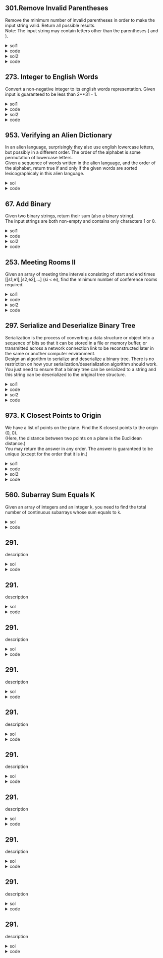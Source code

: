 ## 301.Remove Invalid Parentheses
Remove the minimum number of invalid parentheses in order to make the input string valid. Return all possible results.  
Note: The input string may contain letters other than the parentheses ( and ).  

<details><summary>sol1</summary>
<p>

#### backtracking. Maintain index, leftCount, rightCount, and the removed num while backtracking. time=O(2**N), space=O(N) where N is the number of paranthesis.

#### Can be improved by first enumerate through s to determine the left and right remains waited to be deleted. Only delete when the remain > 0.

</p></details>

<details><summary>code</summary>
<p>

```python
class Solution:
    def removeInvalidParentheses(self, s: str) -> List[str]:
        self.res = set()
        self.minRemoved = float('inf')
        def backtrack(cur_s, index, leftCount, rightCount, removed):
            if index == len(s):
                if leftCount == rightCount:
                    if removed < self.minRemoved:
                        self.res = set()
                        self.res.add(cur_s)
                        self.minRemoved = removed
                    elif removed == self.minRemoved:
                        self.res.add(cur_s)
                return
            if rightCount > leftCount or removed > self.minRemoved:
                return
            if s[index] not in '()':
                backtrack(cur_s + s[index], index+1, leftCount, rightCount, removed)
            elif s[index] == '(':
                backtrack(cur_s + s[index], index+1, leftCount+1, rightCount, removed)
                backtrack(cur_s , index+1, leftCount, rightCount, removed+1)
            else:
                backtrack(cur_s + s[index], index+1, leftCount, rightCount+1, removed)
                backtrack(cur_s , index+1, leftCount, rightCount, removed+1)
        backtrack('', 0, 0, 0, 0)
        return list(self.res)
```
</p></details>

<details><summary>sol2</summary>
<p>

#### Make use of filter. If someone in the combination pass the filter, then we can return. Else we have to update the combinations by making a set where we try to remove each parenthesis.

</p></details>

<details><summary>code</summary>
<p>

```python
    def removeInvalidParentheses2(self, s: str) -> List[str]:
        def isValid(s: str) -> bool:
            leftCounter, rightCounter = 0, 0
            for letter in s:
                if letter == '(':
                    leftCounter += 1
                elif letter == ')':
                    rightCounter += 1
                    if rightCounter > leftCounter:
                        return False
            return leftCounter == rightCounter
        combinations = {s}
        while combinations:
            sol = list(filter(isValid, combinations))
            if sol:
                return sol
            combinations = {c[:i] + c[i+1:] for c in combinations for i in range(len(c))}
        return []
```
</p></details>

## 273. Integer to English Words
Convert a non-negative integer to its english words representation. Given input is guaranteed to be less than 2**31 - 1.

<details><summary>sol1</summary>
<p>

#### Iterative grouping three numbers together. Be careful with the spaces. time = O(1), space=O(1)

#### Cases: 0, 1000000, 1000

</p></details>

<details><summary>code</summary>
<p>

```python
class Solution:
    def numberToWords(self, num: int) -> str:
        if num == 0:
            return 'Zero'
        one_to_nine = ['One', 'Two', 'Three', 'Four', 'Five', 'Six', 'Seven', 'Eight', 'Nine']
        ten_to_nineteen = ['Ten', 'Eleven', 'Twelve', 'Thirteen', 'Fourteen', 'Fifteen', 'Sixteen', 'Seventeen', 'Eighteen', 'Nineteen']
        twenty_to_ninety = ['Twenty', 'Thirty', 'Forty', 'Fifty', 'Sixty', 'Seventy', 'Eighty', 'Ninety']
        thousand_to_billion = ['Thousand', 'Million', 'Billion']
        res = ''
        i = 0
        while num > 0:
            cur = num % 10
            if i % 3 == 0:
                if num % 1000 > 0 and i > 0:
                    res = thousand_to_billion[(i//3) - 1] + ' ' + res
                if (num // 10) % 10 == 1:
                    res = ten_to_nineteen[cur] + ' ' + res
                    num = num // 10
                    i += 1
                else:
                    if cur > 0:
                        res = one_to_nine[cur-1] + ' '+ res
            elif i % 3 == 1:
                if cur >= 2:
                    res = twenty_to_ninety[cur-2] + ' ' + res
            else:
                if cur > 0:
                    res = one_to_nine[cur-1] + ' Hundred ' + res
            num = num // 10
            i += 1
        return ' '.join(res.split())

```
</p></details>

<details><summary>sol2</summary>
<p>

#### Recursion. Handle cases for num==0, num<=19, num<1000, else seperately. Play with lists and join at last. time=O(1), space=O(1)

</p></details>

<details><summary>code</summary>
<p>

```python
class Solution:
    def numberToWords(self, num: int) -> str:
        if num == 0:
            return 'Zero'
        one_to_nineteen = 'One Two Three Four Five Six Seven Eight Nine Ten Eleven Twelve Thirteen Fourteen Fifteen Sixteen Seventeen Eighteen Nineteen'.split()
        tens = ['Twenty', 'Thirty', 'Forty', 'Fifty', 'Sixty', 'Seventy', 'Eighty', 'Ninety']
        
        def words(num):
            if num == 0:
                return []
            elif num <= 19:
                return [one_to_nineteen[num-1]]
            elif num < 100:
                return [tens[num//10 - 2]] + words(num % 10)
            elif num < 1000:
                return [one_to_nineteen[num//100 - 1]] + ['Hundred'] + words(num % 100)
            else:
                for i, yo in enumerate(['Thousand', 'Million', 'Billion'], 1):
                    if num < 1000 ** (i+1):
                        return words(num // (1000**i)) + [yo] + words(num % (1000**i))
        return ' '.join(words(num))
```
</p></details>

## 953. Verifying an Alien Dictionary
In an alien language, surprisingly they also use english lowercase letters, but possibly in a different order. The order of the alphabet is some permutation of lowercase letters.  
Given a sequence of words written in the alien language, and the order of the alphabet, return true if and only if the given words are sorted lexicographicaly in this alien language.  

<details><summary>sol</summary>
<p>

#### 1. create a dictionary order_index.  
2. reconstruct words by each word letter's index.  
3. compare the adjacent ones. (use all and zip)

</p></details>

<details><summary>code</summary>
<p>

```python
class Solution:
    def isAlienSorted(self, words: List[str], order: str) -> bool:
        index = {letter: i for i, letter in enumerate(order)}
        words = [[index[letter] for letter in word] for word in words]
        return all(w1 <= w2 for w1, w2 in zip(words, words[1:]))

```
</p></details>

## 67. Add Binary
Given two binary strings, return their sum (also a binary string).  
The input strings are both non-empty and contains only characters 1 or 0.  

<details><summary>sol1</summary>
<p>

#### One liner using built-in conversion. time=O(1)? space=O(1)

</p></details>

<details><summary>code</summary>
<p>

```python
def addBinary(self, a, b):
"""
:type a: str
:type b: str
:rtype: str
"""
    return bin(int(a, 2) + int(b, 2))[2:]
```
</p></details>

<details><summary>sol2</summary>
<p>

#### Iteratively using carry and pointers. time=O(maxLen), space=O(1)

</p></details>

<details><summary>code</summary>
<p>

```python
class Solution:
    def addBinary(self, a: str, b: str) -> str:
        carry = 0
        ptra, ptrb = len(a)-1, len(b)-1
        res = ''
        while ptra >= 0 or ptrb >= 0 or carry:
            vala = int(a[ptra]) if ptra >= 0 else 0
            valb = int(b[ptrb]) if ptrb >= 0 else 0
            res = str((vala + valb + carry) % 2) + res
            carry = (vala + valb + carry) > 1
            ptra, ptrb = ptra - 1, ptrb - 1
        return res
```
</p></details>

## 253. Meeting Rooms II
Given an array of meeting time intervals consisting of start and end times [[s1,e1],[s2,e2],...] (si < ei), find the minimum number of conference rooms required.  

<details><summary>sol1</summary>
<p>

#### use min heap to keep track of the min end time. If the start time >= min end time, then we can use that room. time=O(nlogn), space=O(n)

</p></details>

<details><summary>code</summary>
<p>

```python
class Solution:
    def minMeetingRooms(self, intervals: List[List[int]]) -> int:
        if not intervals:
            return 0
        intervals.sort(key=lambda x:x[0])
        h = []
        rooms = 0
        for i in range(len(intervals)):
            if h and h[0] <= intervals[i][0]:
                heapq.heappop(h)
                rooms -= 1
            rooms += 1
            heapq.heappush(h, intervals[i][1])
        return rooms
```
</p></details>

<details><summary>sol2</summary>
<p>

#### sort start time and end time individually, use 2 pointers and compare start[sptr] and end[eptr]. If start >= end, then we can use that room. time=O(nlogn), space=O(n)

</p></details>

<details><summary>code</summary>
<p>

```python
    def minMeetingRooms2(self, intervals: List[List[int]]) -> int:
        # handling start time and end time individually
        start = sorted([i[0] for i in intervals])
        end = sorted([i[1] for i in intervals])
        rooms = 0
        sptr, eptr = 0, 0
        while sptr < len(intervals):
            if start[sptr] >= end[eptr]:
                eptr += 1
                rooms -= 1
            sptr += 1
            rooms += 1
        return rooms
```
</p></details>

## 297. Serialize and Deserialize Binary Tree
Serialization is the process of converting a data structure or object into a sequence of bits so that it can be stored in a file or memory buffer, or transmitted across a network connection link to be reconstructed later in the same or another computer environment.  
Design an algorithm to serialize and deserialize a binary tree. There is no restriction on how your serialization/deserialization algorithm should work. You just need to ensure that a binary tree can be serialized to a string and this string can be deserialized to the original tree structure.  

<details><summary>sol1</summary>
<p>

#### DFS + preorder. use recursion to deserialize. time=O(n), space=O(n)

</p></details>

<details><summary>code</summary>
<p>

```python
class Codec:

    def serialize(self, root):
        """Encodes a tree to a single string.
        
        :type root: TreeNode
        :rtype: str
        """
        if not root:
            return ''
        res = []
        def dfs(node):
            if not node:
                res.append('None')
            else:
                res.append(str(node.val))
                dfs(node.left)
                dfs(node.right)
        dfs(root)
        return ' '.join(res)
                

    def deserialize(self, data):
        """Decodes your encoded data to tree.
        
        :type data: str
        :rtype: TreeNode
        """
        if data == '':
            return None
        data = data.split()
        def reconstruct(l):
            if l[0] == 'None':
                l.pop(0)
                return None
            node = TreeNode(l[0])
            l.pop(0)
            node.left = reconstruct(l)
            node.right = reconstruct(l)
            return node
        return reconstruct(data)
```
</p></details>

<details><summary>sol2</summary>
<p>

#### BFS using queue. When deserializing, use a pointer of child which is initialized as 1 and increment by 1 every time. time=O(n), space=O(n)

</p></details>

<details><summary>code</summary>
<p>

```python
class Codec:
    # BFS. using queue for both tasks
    def serialize(self, root):
        """Encodes a tree to a single string.
        
        :type root: TreeNode
        :rtype: str
        """
        if not root:
            return ''
        res = ''
        queue = [root]
        while queue:
            node = queue.pop(0)
            if node:
                queue.append(node.left)
                queue.append(node.right)
                res = res + ' ' + str(node.val)
            else:
                res = res + ' None'
        return res
                

    def deserialize(self, data):
        """Decodes your encoded data to tree.
        
        :type data: str
        :rtype: TreeNode
        """
        if data == '':
            return None
        data = data.split()
        root = TreeNode(int(data[0]))
        queue = [root]
        child = 1
        while queue:
            node = queue.pop(0)
            if data[child] != 'None':
                node.left = TreeNode(int(data[child]))
                queue.append(node.left)
            child += 1
            if data[child] != 'None':
                node.right = TreeNode(int(data[child]))
                queue.append(node.right)
            child += 1
            
        return root
```
</p></details>

## 973. K Closest Points to Origin
We have a list of points on the plane.  Find the K closest points to the origin (0, 0).  
(Here, the distance between two points on a plane is the Euclidean distance.)  
You may return the answer in any order.  The answer is guaranteed to be unique (except for the order that it is in.)  

<details><summary>sol1</summary>
<p>

#### heap. time=O(nlogK), space=O(K)

</p></details>

<details><summary>code</summary>
<p>

```python
    def kClosest2(self, points: List[List[int]], K: int) -> List[List[int]]:
        heap = []
        for point in points:
            dist = point[0] * point[0] + point[1] * point[1]
            heapq.heappush(heap, (-dist ,point))
            if len(heap) > K:
                heapq.heappop(heap)
        return [h[1] for h in heap]
```
</p></details>

<details><summary>sol2</summary>
<p>

#### quick select(divide and conquer). time=O(nlogK), space=O(K)

</p></details>

<details><summary>code</summary>
<p>

```python
    
    def kClosest(self, points: List[List[int]], K: int) -> List[List[int]]:
        
        def dist(point):
            return point[0] ** 2 + point[1] ** 2
        
        def partition(l, r):
            pivot = dist(points[r])
            # be careful with smaller initialize
            smaller = l
            for i in range(l, r+1):
                if dist(points[i]) < pivot:
                    points[i], points[smaller] = points[smaller], points[i]
                    smaller += 1
            points[smaller], points[r] = points[r], points[smaller]
            return smaller
                
        
        l, r = 0, len(points) - 1
        while l <= r:
            if l == r:
                return points[:K]
            k = partition(l, r)
            if k > K:
                r = k - 1
            elif k < K:
                l = k + 1
            else:
                return points[:K]
```
</p></details>

## 560. Subarray Sum Equals K
Given an array of integers and an integer k, you need to find the total number of continuous subarrays whose sum equals to k.

<details><summary>sol</summary>
<p>

#### Use a dictionary to record  the count of sum. Enumerate through the array, calculate the cumulative sum. If we have cur_sum - k inside the dictionary, then we add that count to the result. Finally update the dictionary.

</p></details>

<details><summary>code</summary>
<p>

```python
class Solution:
    def subarraySum(self, nums: List[int], k: int) -> int:
        cur_sum, res = 0, 0
        count = collections.defaultdict(int)
        count[0] = 1
        for num in nums:
            cur_sum += num
            if cur_sum - k in count:
                res += count[cur_sum - k]
            count[cur_sum] += 1
        return res

```
</p></details>

## 291.
description

<details><summary>sol</summary>
<p>

#### hint

</p></details>

<details><summary>code</summary>
<p>

```python
code
```
</p></details>

## 291.
description

<details><summary>sol</summary>
<p>

#### hint

</p></details>

<details><summary>code</summary>
<p>

```python
code
```
</p></details>

## 291.
description

<details><summary>sol</summary>
<p>

#### hint

</p></details>

<details><summary>code</summary>
<p>

```python
code
```
</p></details>

## 291.
description

<details><summary>sol</summary>
<p>

#### hint

</p></details>

<details><summary>code</summary>
<p>

```python
code
```
</p></details>

## 291.
description

<details><summary>sol</summary>
<p>

#### hint

</p></details>

<details><summary>code</summary>
<p>

```python
code
```
</p></details>

## 291.
description

<details><summary>sol</summary>
<p>

#### hint

</p></details>

<details><summary>code</summary>
<p>

```python
code
```
</p></details>

## 291.
description

<details><summary>sol</summary>
<p>

#### hint

</p></details>

<details><summary>code</summary>
<p>

```python
code
```
</p></details>

## 291.
description

<details><summary>sol</summary>
<p>

#### hint

</p></details>

<details><summary>code</summary>
<p>

```python
code
```
</p></details>

## 291.
description

<details><summary>sol</summary>
<p>

#### hint

</p></details>

<details><summary>code</summary>
<p>

```python
code
```
</p></details>

## 291.
description

<details><summary>sol</summary>
<p>

#### hint

</p></details>

<details><summary>code</summary>
<p>

```python
code
```
</p></details>
